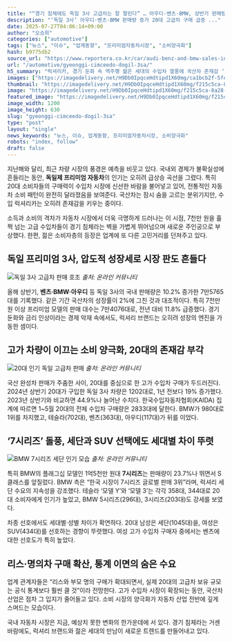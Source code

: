 ```yaml
---
title: "“경기 침체에도 독일 3사 고급차는 잘 팔린다” … 아우디·벤츠·BMW, 상반기 판매량 ‘급증’, 20대가 핵심 구매층"
description: "‘독일 3사’ 아우디·벤츠·BMW 판매량 증가 20대 고급차 구매 급증 ..."
date: 2025-07-27T04:06:14+09:00
author: "오승희"
categories: ["automotive"]
tags: ["뉴스", "이슈", "업계동향", "프리미엄자동차시장", "소비양극화"]
hash: b9775db2
source_url: "https://www.reportera.co.kr/car/audi-benz-and-bmw-sales-increase/"
url: "/automotive/gyeonggi-cimceedo-dogil-3sa/"
h5_summary: "럭셔리카, 경기 둔화 속 역주행 젊은 세대의 수입차 열풍에 국산차 존재감 ‘희미’"
images: ["https://imagedelivery.net/H9Db0IpqceHdtipd1X60mg/ca1bcb2f-5fef-4102-4828-b93ede139500/public", "https://imagedelivery.net/H9Db0IpqceHdtipd1X60mg/4b0d0fc9-203f-483d-201e-61051c722300/public", "https://imagedelivery.net/H9Db0IpqceHdtipd1X60mg/f215c5ca-8a28-425f-c94c-1c9b60b10200/public", "https://imagedelivery.net/H9Db0IpqceHdtipd1X60mg/f4df20b7-a4a5-4d8b-fa5c-9d9be9a1a000/public"]
thumbnail: "https://imagedelivery.net/H9Db0IpqceHdtipd1X60mg/f215c5ca-8a28-425f-c94c-1c9b60b10200/public"
image: "https://imagedelivery.net/H9Db0IpqceHdtipd1X60mg/f215c5ca-8a28-425f-c94c-1c9b60b10200/public"
featured_image: "https://imagedelivery.net/H9Db0IpqceHdtipd1X60mg/f215c5ca-8a28-425f-c94c-1c9b60b10200/public"
image_width: 1200
image_height: 630
slug: "gyeonggi-cimceedo-dogil-3sa"
type: "post"
layout: "single"
news_keywords: "뉴스, 이슈, 업계동향, 프리미엄자동차시장, 소비양극화"
robots: "index, follow"
draft: false
---
```


지난해와 달리, 최근 차량 시장의 풍경은 예측을 비웃고 있다. 국내외 경제가 불확실성에 흔들리는 동안, **독일제 프리미엄 자동차**의 인기는 오히려 급상승 곡선을 그렸다. 특히 20대 소비자들의 구매력이 수입차 시장에 신선한 바람을 불어넣고 있어, 전통적인 자동차 소비 패턴이 완전히 달라졌음을 보여준다. 국산차는 잠시 숨을 고르는 분위기지만, 수입 럭셔리카는 오히려 존재감을 키우는 중이다. 

소득과 소비의 격차가 자동차 시장에서 더욱 극명하게 드러나는 이 시점, 7천만 원을 훌쩍 넘는 고급 수입차들이 경기 침체라는 벽을 가볍게 뛰어넘으며 새로운 주인공으로 부상했다. 한편, 젊은 소비자층의 등장은 업계에 또 다른 고민거리를 던져주고 있다.

## 독일 프리미엄 3사, 압도적 성장세로 시장 판도 흔들다

![독일 3사 고급차 판매 호조](https://imagedelivery.net/H9Db0IpqceHdtipd1X60mg/4b0d0fc9-203f-483d-201e-61051c722300/public)
*출처: 온라인 커뮤니티*


올해 상반기, **벤츠·BMW·아우디** 등 독일 3사의 국내 판매량은 10.2% 증가한 7만5765대를 기록했다. 같은 기간 국산차의 성장률이 2%에 그친 것과 대조적이다. 특히 7천만 원 이상 프리미엄 모델의 판매 대수는 7만4076대로, 전년 대비 11.8% 급증했다. 경기 둔화와 금리 인상이라는 경제 악재 속에서도, 럭셔리 브랜드는 오히려 성장의 엔진을 가동한 셈이다.

## 고가 차량이 이끄는 소비 양극화, 20대의 존재감 부각

![20대 인기 독일 고급차 판매](https://imagedelivery.net/H9Db0IpqceHdtipd1X60mg/f4df20b7-a4a5-4d8b-fa5c-9d9be9a1a000/public)
*출처: 온라인 커뮤니티*


국산 완성차 판매가 주춤한 사이, 20대를 중심으로 한 고가 수입차 구매가 두드러진다. 2024년 상반기 20대가 구입한 독일 3사 차량은 1202대로, 1년 전보다 19% 증가했다. 2023년 상반기와 비교하면 44.9%나 늘어난 수치다. 한국수입자동차협회(KAIDA) 집계에 따르면 1~5월 20대의 전체 수입차 구매량은 2833대에 달한다. BMW가 980대로 1위를 차지했고, 테슬라(702대), 벤츠(363대), 아우디(117대)가 뒤를 이었다.

## ‘7시리즈’ 돌풍, 세단과 SUV 선택에도 세대별 차이 뚜렷

![BMW 7시리즈 세단 인기 모습](https://imagedelivery.net/H9Db0IpqceHdtipd1X60mg/ca1bcb2f-5fef-4102-4828-b93ede139500/public)
*출처: 온라인 커뮤니티*


특히 BMW의 플래그십 모델인 1억5천만 원대 **7시리즈**는 판매량이 23.7%나 뛰면서 S클래스를 앞질렀다. BMW 측은 “한국 시장이 7시리즈 글로벌 판매 3위”라며, 럭셔리 세단 수요의 지속성을 강조했다. 테슬라 ‘모델 Y’와 ‘모델 3’는 각각 358대, 344대로 20대 소비자에게 인기가 높았고, BMW 5시리즈(296대), 3시리즈(203대)도 강세를 보였다.

차종 선호에서도 세대별·성별 차이가 확연하다. 20대 남성은 세단(1045대)을, 여성은 SUV(434대)를 선호하는 경향이 뚜렷했다. 여성 고가 수입차 구매자 중에서는 벤츠에 대한 선호도가 특히 높았다.

## 리스·명의차 구매 확산, 통계 이면의 숨은 수요

업계 관계자들은 “리스와 부모 명의 구매가 확대되면서, 실제 20대의 고급차 보유 규모는 공식 통계보다 훨씬 클 것”이라 전망한다. 고가 수입차 시장이 확장되는 동안, 국산차 산업은 점차 그 입지가 줄어들고 있다. 소비 시장의 양극화가 자동차 산업 전반에 깊게 스며드는 모습이다.

국내 자동차 시장은 지금, 예상치 못한 변화의 한가운데에 서 있다. 경기 침체라는 거센 바람에도, 럭셔리 브랜드와 젊은 세대의 만남이 새로운 트렌드를 만들어내고 있다.

